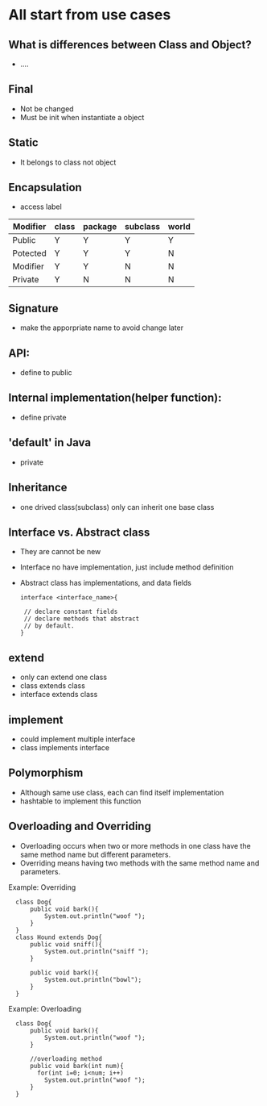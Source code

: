# All start from use cases

## What is differences between Class and Object?
   - ....
## Final
   - Not be changed
   - Must be init when instantiate a object
## Static
  - It belongs to class not object
  
## Encapsulation
  - access label
  
| Modifier | class | package | subclass | world |  
|----------|-------|---------|----------|-------|
|  Public  |  Y    |   Y     |   Y      |  Y    |
| Potected |  Y    |   Y     |   Y      |  N    |
| Modifier |  Y    |   Y     |   N      |  N    |
| Private  |  Y    |   N     |   N      |  N    |

## Signature
   - make the apporpriate name to avoid change later
   
## API:
   - define to public
## Internal implementation(helper function): 
   - define private
## 'default' in Java
   - private
## Inheritance
   - one drived class(subclass) only can inherit one base class
## Interface vs. Abstract class
   - They are cannot be new
   - Interface no have implementation, just include method definition
   - Abstract class has implementations, and data fields
   
         interface <interface_name>{  

          // declare constant fields  
          // declare methods that abstract   
          // by default.  
         }  
   
## extend
   - only can extend one class
   - class extends class
   - interface extends class
## implement
   - could implement multiple interface
   - class implements interface
## Polymorphism
   - Although same use class, each can find itself implementation
   - hashtable to implement this function
## Overloading and Overriding
   - Overloading occurs when two or more methods in one class have the same method name but different parameters.
   - Overriding means having two methods with the same method name and parameters.
   
  Example: Overriding
   
      class Dog{
          public void bark(){
              System.out.println("woof ");
          }
      }
      class Hound extends Dog{
          public void sniff(){
              System.out.println("sniff ");
          }

          public void bark(){
              System.out.println("bowl");
          }
      }

  Example: Overloading
    
      class Dog{
          public void bark(){
              System.out.println("woof ");
          }

          //overloading method
          public void bark(int num){
            for(int i=0; i<num; i++)
              System.out.println("woof ");
          }
      }
